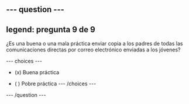 --- question ---
---
legend: pregunta 9 de 9
---

¿Es una buena o una mala práctica enviar copia a los padres de todas las comunicaciones directas por correo electrónico enviadas a los jóvenes?

--- choices ---
- (x) Buena práctica

- ( ) Pobre práctica --- /choices ---

--- /question ---
